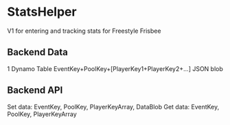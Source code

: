 # StatsHelper
V1 for entering and tracking stats for Freestyle Frisbee

## Backend Data
1 Dynamo Table
EventKey+PoolKey+[PlayerKey1+PlayerKey2+...]
JSON blob

## Backend API
Set data: EventKey, PoolKey, PlayerKeyArray, DataBlob
Get data: EventKey, PoolKey, PlayerKeyArray

